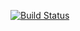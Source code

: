 [![Build Status](https://travis-ci.com/aleksey-mu/frontend-project-lvl1.svg?branch=master)](https://travis-ci.com/aleksey-mu/frontend-project-lvl1)